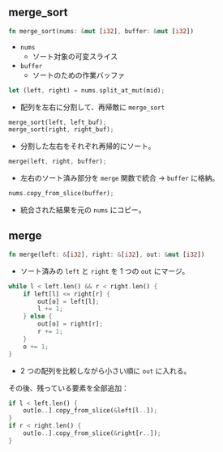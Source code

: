 ## merge_sort

```rs
fn merge_sort(nums: &mut [i32], buffer: &mut [i32])
```

- `nums`
  - ソート対象の可変スライス
- `buffer`
  - ソートのための作業バッファ

```rs
let (left, right) = nums.split_at_mut(mid);
```

- 配列を左右に分割して、再帰敵に `merge_sort`

```rs
merge_sort(left, left_buf);
merge_sort(right, right_buf);
```

- 分割した左右をそれぞれ再帰的にソート。

```rs
merge(left, right, buffer);
```

- 左右のソート済み部分を `merge` 関数で統合 → `buffer` に格納。

```rs
nums.copy_from_slice(buffer);
```

- 統合された結果を元の `nums` にコピー。

## merge

```rs
fn merge(left: &[i32], right: &[i32], out: &mut [i32])
```

- ソート済みの `left` と `right` を 1 つの `out` にマージ。

```rs
while l < left.len() && r < right.len() {
    if left[l] <= right[r] {
        out[o] = left[l];
        l += 1;
    } else {
        out[o] = right[r];
        r += 1;
    }
    o += 1;
}
```

- 2 つの配列を比較しながら小さい順に `out` に入れる。

その後、残っている要素を全部追加：

```rs
if l < left.len() {
    out[o..].copy_from_slice(&left[l..]);
}
if r < right.len() {
    out[o..].copy_from_slice(&right[r..]);
}
```
